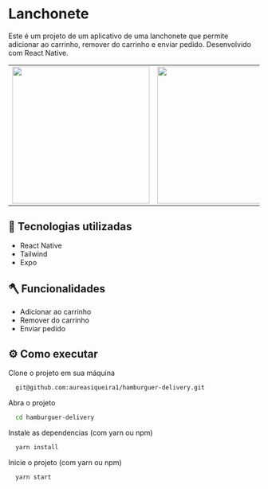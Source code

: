 # Lanchonete

Este é um projeto de um aplicativo de uma lanchonete que permite adicionar ao carrinho, remover do carrinho e enviar pedido. Desenvolvido com React Native. 

<table align="center">
  <tr>
    <td valign="top"> <img src="https://github.com/aureasiqueira1/hamburguer-delivery/assets/89463362/60ebe5fb-497f-4f51-878c-8181d725cb1f" width="274.6px" /> </td>
    <td valign="top"><img src="https://github.com/aureasiqueira1/hamburguer-delivery/assets/89463362/bc44358f-4654-4981-b714-b0d2d8601479" width="274.6px"/></td>
    <td valign="top"><img src="https://github.com/aureasiqueira1/hamburguer-delivery/assets/89463362/46aa872b-2c47-4576-ba91-aad502823ce8" width="274.6px"/> </td>
  </tr>
</table>

## 🎯 Tecnologias utilizadas

- React Native
- Tailwind
- Expo

## 🪓 Funcionalidades

- Adicionar ao carrinho
- Remover do carrinho
- Enviar pedido


## ⚙️ Como executar

Clone o projeto em sua máquina
```bash
  git@github.com:aureasiqueira1/hamburguer-delivery.git
```

Abra o projeto
```bash
  cd hamburguer-delivery
```

Instale as dependencias (com yarn ou npm)
```bash
  yarn install
```

Inicie o projeto (com yarn ou npm)
```bash
  yarn start
```

